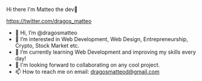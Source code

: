 Hi there I'm Matteo the dev👋

https://twitter.com/dragos_matteo

- 👋 Hi, I’m @dragosmatteo
- 👀 I’m interested in Web Development, Web Design, Entrepreneurship, Crypto, Stock Market etc.
- 🌱 I’m currently learning Web Development and improving my skills every day!
- 💞 I'm looking forward to collaborating on any cool project.
- 📫 How to reach me on email: dragosmatteod@gmail.com

<!---
dragosmatteo/dragosmatteo is a ✨ special ✨ repository because its `README.md` (this file) appears on your GitHub profile.
You can click the Preview link to take a look at your changes.
-
